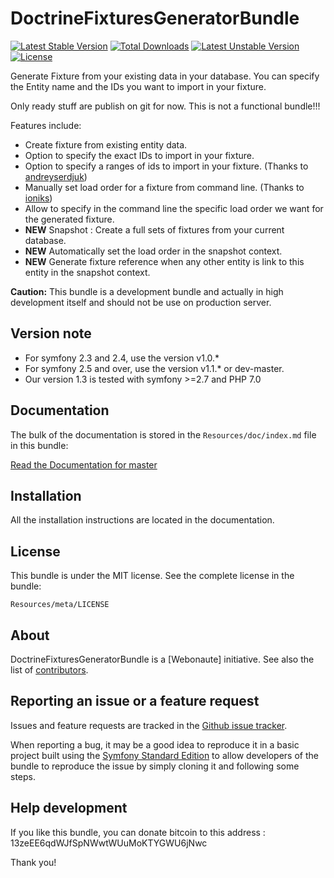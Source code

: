DoctrineFixturesGeneratorBundle
===============================
[![Latest Stable Version](https://poser.pugx.org/webonaute/doctrine-fixtures-generator-bundle/v/stable.svg)](https://packagist.org/packages/webonaute/doctrine-fixtures-generator-bundle) [![Total Downloads](https://poser.pugx.org/webonaute/doctrine-fixtures-generator-bundle/downloads.svg)](https://packagist.org/packages/webonaute/doctrine-fixtures-generator-bundle) [![Latest Unstable Version](https://poser.pugx.org/webonaute/doctrine-fixtures-generator-bundle/v/unstable.svg)](https://packagist.org/packages/webonaute/doctrine-fixtures-generator-bundle) [![License](https://poser.pugx.org/webonaute/doctrine-fixtures-generator-bundle/license.svg)](https://packagist.org/packages/webonaute/doctrine-fixtures-generator-bundle)

Generate Fixture from your existing data in your database. You can specify the Entity name and the IDs you want to import in your fixture.

Only ready stuff are publish on git for now. This is not a functional bundle!!!


Features include:

- Create fixture from existing entity data.
- Option to specify the exact IDs to import in your fixture.
- Option to specify a ranges of ids to import in your fixture. (Thanks to [andreyserdjuk](https://github.com/andreyserdjuk))
- Manually set load order for a fixture from command line. (Thanks to [ioniks](https://github.com/ioniks))
- Allow to specify in the command line the specific load order we want for the generated fixture.
- **NEW** Snapshot : Create a full sets of fixtures from your current database.
- **NEW** Automatically set the load order in the snapshot context.
- **NEW** Generate fixture reference when any other entity is link to this entity in the snapshot context.

**Caution:** This bundle is a development bundle and actually in high development itself and should not be use on production server.

Version note
-------------
- For symfony 2.3 and 2.4, use the version v1.0.*
- For symfony 2.5 and over, use the version v1.1.* or dev-master.
- Our version 1.3 is tested with symfony >=2.7 and PHP 7.0

Documentation
-------------

The bulk of the documentation is stored in the `Resources/doc/index.md`
file in this bundle:

[Read the Documentation for master](https://github.com/Webonaute/DoctrineFixturesGeneratorBundle/blob/master/Resources/doc/index.md)

Installation
------------

All the installation instructions are located in the documentation.

License
-------

This bundle is under the MIT license. See the complete license in the bundle:

    Resources/meta/LICENSE

About
-----

DoctrineFixturesGeneratorBundle is a [Webonaute] initiative.
See also the list of [contributors](https://github.com/Webonaute/DoctrineFixturesGeneratorBundle/contributors).

Reporting an issue or a feature request
---------------------------------------

Issues and feature requests are tracked in the [Github issue tracker](https://github.com/Webonaute/DoctrineFixturesGeneratorBundle/issues).

When reporting a bug, it may be a good idea to reproduce it in a basic project
built using the [Symfony Standard Edition](https://github.com/symfony/symfony-standard)
to allow developers of the bundle to reproduce the issue by simply cloning it
and following some steps.

Help development
----------------

If you like this bundle, you can donate bitcoin to this address : 13zeEE6qdWJfSpNWwtWUuMoKTYGWU6jNwc

Thank you!
